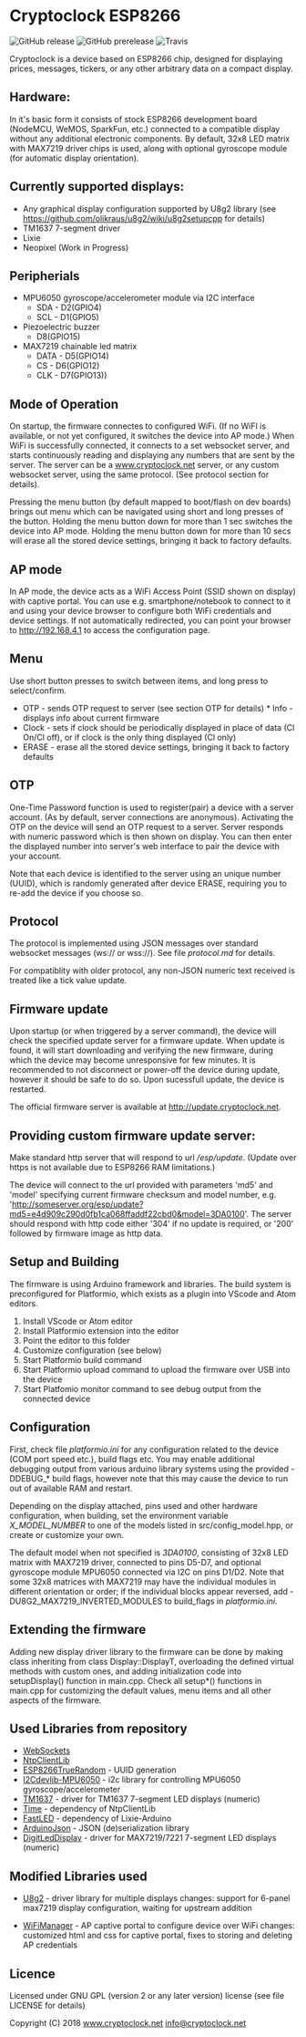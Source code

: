 Cryptoclock ESP8266
===================

![GitHub release](https://img.shields.io/github/release/cryptoclock/firmware-esp8266.svg)
![GitHub prerelease](https://img.shields.io/github/tag-pre/cryptoclock/firmware-esp8266.svg)
![Travis](https://img.shields.io/travis/com/cryptoclock/firmware-esp8266.svg)

Cryptoclock is a device based on ESP8266 chip, designed for displaying prices, messages, tickers, or any other arbitrary data on a compact display.

Hardware:
----------
In it's basic form it consists of stock ESP8266 development board (NodeMCU, WeMOS, SparkFun, etc.) connected
to a compatible display without any additional electronic components.
By default, 32x8 LED matrix with MAX7219 driver chips is used, along with optional gyroscope module (for automatic display orientation).

Currently supported displays:
-----------------------------
* Any graphical display configuration supported by U8g2 library (see https://github.com/olikraus/u8g2/wiki/u8g2setupcpp for details)
* TM1637 7-segment driver
* Lixie
* Neopixel (Work in Progress)

Peripherials
-------------
* MPU6050 gyroscope/accelerometer module via I2C interface
  * SDA - D2(GPIO4)
  * SCL - D1(GPIO5)
* Piezoelectric buzzer
  * D8(GPIO15)
* MAX7219 chainable led matrix
  * DATA - D5(GPIO14)
  * CS - D6(GPIO12)
  * CLK - D7(GPIO13))

Mode of Operation
------------------
On startup, the firmware connectes to configured WiFi. (If no WiFI is available, or not yet configured, it switches the device into AP mode.)
When WiFi is successfully connected, it connects to a set websocket server, and starts continuously reading and displaying any numbers
that are sent by the server. The server can be a www.cryptoclock.net server, or any custom websocket server, using the same protocol.
(See protocol section for details).

Pressing the menu button (by default mapped to boot/flash on dev boards) brings out menu which can be navigated using
short and long presses of the button.
Holding the menu button down for more than 1 sec switches the device into AP mode.
Holding the menu button down for more than 10 secs will erase all the stored device settings, bringing it back to factory defaults.

AP mode
--------
In AP mode, the device acts as a WiFi Access Point (SSID shown on display) with captive portal.
You can use e.g. smartphone/notebook to connect to it and using your device browser to configure both WiFi credentials and device settings.
If not automatically redirected, you can point your browser to http://192.168.4.1 to access the configuration page.

Menu
-----
Use short button presses to switch between items, and long press to select/confirm.

* OTP - sends OTP request to server (see section OTP for details)
* Info - displays info about current firmware
* Clock - sets if clock should be periodically displayed in place of data (Cl On/Cl off), or if clock is the only thing displayed (Cl only)
* ERASE - erase all the stored device settings, bringing it back to factory defaults

OTP
----
One-Time Password function is used to register(pair) a device with a server account. (As by default, server connections are anonymous).
Activating the OTP on the device will send an OTP request to a server. Server responds with numeric password which is then shown on display.
You can then enter the displayed number into server's web interface to pair the device with your account.

Note that each device is identified to the server using an unique number (UUID), which is randomly generated after device ERASE,
 requiring you to re-add the device if you choose so.

Protocol
---------
The protocol is implemented using JSON messages over standard websocket messages (ws:// or wss://).
See file _protocol.md_ for details.

For compatiblity with older protocol, any non-JSON numeric text received is treated like a tick value update.

Firmware update
----------------
Upon startup (or when triggered by a server command), the device will check the specified update server for a firmware update.
When update is found, it will start downloading and verifying the new firmware, during which the device may become unresponsive for few minutes.
It is recommended to not disconnect or power-off the device during update, however it should be safe to do so.
Upon sucessfull update, the device is restarted.

The official firmware server is available at http://update.cryptoclock.net.

Providing custom firmware update server:
-----------------------------------------
Make standard http server that will respond to url _/esp/update_.
(Update over https is not available due to ESP8266 RAM limitations.)

The device will connect to the url provided with parameters 'md5' and 'model' specifying current firmware checksum and model number,
e.g. 'http://someserver.org/esp/update?md5=e4d909c290d0fb1ca068ffaddf22cbd0&model=3DA0100'.
The server should respond with http code either '304' if no update is required, or '200' followed by firmware image as http data.

Setup and Building
-------------------
The firmware is using Arduino framework and libraries.
The build system is preconfigured for Platformio, which exists as a plugin into VScode and Atom editors.

1. Install VScode or Atom editor
2. Install Platformio extension into the editor
3. Point the editor to this folder
4. Customize configuration (see below)
5. Start Platformio build command
6. Start Platformio upload command to upload the firmware over USB into the device
7. Start Platfomio monitor command to see debug output from the connected device

Configuration
--------------
First, check file _platformio.ini_ for any configuration related to the device (COM port speed etc.),
build flags etc. You may enable additional debugging output from various arduino library systems using
the provided -DDEBUG_* build flags, however note that this may cause the device to run out of available RAM
and restart.

Depending on the display attached, pins used and other hardware configuration, when building, set the environment variable _X\_MODEL\_NUMBER_ to
one of the models listed in src/config_model.hpp, or create or customize your own.

The default model when not specified is _3DA0100_, consisting of 32x8 LED matrix with MAX7219 driver, connected to pins D5-D7, and optional
gyroscope module MPU6050 connected via I2C on pins D1/D2. Note that some 32x8 matrices with MAX7219 may have the individual modules in different orientation or order; if the individual blocks appear reversed, add -DU8G2_MAX7219_INVERTED_MODULES to build_flags in _platformio.ini_.


Extending the firmware
-----------------------
Adding new display driver library to the firmware can be done by making class inheriting from class Display::DisplayT,
overloading the defined virtual methods with custom ones, and adding initialization code into setupDisplay() function in main.cpp.
Check all setup*() functions in main.cpp for customizing the default values, menu items and all other aspects of the firmware.

Used Libraries from repository
-------------------------------
* [WebSockets](https://travis-ci.org/Links2004/arduinoWebSockets)
* [NtpClientLib](https://github.com/gmag11/NtpClient)
* [ESP8266TrueRandom](https://github.com/marvinroger/ESP8266TrueRandom) - UUID generation
* [I2Cdevlib-MPU6050](https://github.com/jrowberg/i2cdevlib.git) - i2c library for controlling MPU6050 gyroscope/accelerometer
* [TM1637](https://github.com/avishorp/TM1637) - driver for TM1637 7-segment LED displays (numeric)
* [Time](http://playground.arduino.cc/code/time) - dependency of NtpClientLib
* [FastLED](http://fastled.io) - dependency of Lixie-Arduino
* [ArduinoJson](https://arduinojson.org) - JSON (de)serialization library
* [DigitLedDisplay](https://github.com/ozhantr/DigitLedDisplay) - driver for MAX7219/7221 7-segment LED displays (numeric)

Modified Libraries used
------------------------
* [U8g2](https://github.com/olikraus/u8g2) - driver library for multiple displays
    changes: support for 6-panel max7219 display configuration, waiting for upstream addition

* [WiFiManager](https://github.com/tzapu/WiFiManager) - AP captive portal to configure device over WiFi
    changes: customized html and css for captive portal, fixes to storing and deleting AP credentials

Licence
--------
Licensed under GNU GPL (version 2 or any later version) license (see file LICENSE for details)

Copyright (C) 2018 www.cryptoclock.net <info@cryptoclock.net>
